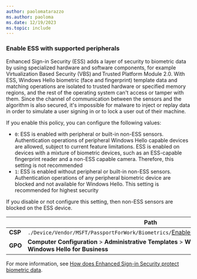 ```yaml
---
author: paolomatarazzo
ms.author: paoloma
ms.date: 12/19/2023
ms.topic: include
---
```


### Enable ESS with supported peripherals

Enhanced Sign-in Security (ESS) adds a layer of security to biometric data by using specialized hardware and software components, for example Virtualization Based Security (VBS) and Trusted Platform Module 2.0.
With ESS, Windows Hello biometric (face and fingerprint) template data and matching operations are isolated to trusted hardware or specified memory regions, and the rest of the operating system can't access or tamper with them. Since the channel of communication between the sensors and the algorithm is also secured, it's impossible for malware to inject or replay data in order to simulate a user signing in or to lock a user out of their machine.

If you enable this policy, you can configure the following values:

- `0`: ESS is enabled with peripheral or built-in non-ESS sensors. Authentication operations of peripheral Windows Hello capable devices are allowed, subject to current feature limitations. ESS is enabled on devices with a mixture of biometric devices, such as an ESS-capable fingerprint reader and a non-ESS capable camera. Therefore, this setting is not recommended
- `1`: ESS is enabled without peripheral or built-in non-ESS sensors. Authentication operations of any peripheral biometric device are blocked and not available for Windows Hello. This setting is recommended for highest security

If you disable or not configure this setting, then non-ESS sensors are blocked on the ESS device.

|  | Path |
|--|--|
| **CSP** | `./Device/Vendor/MSFT/PassportForWork/Biometrics/`[EnableESSwithSupportedPeripherals](/windows/client-management/mdm/passportforwork-csp#devicebiometricsenableesswithsupportedperipherals) |
| **GPO** | **Computer Configuration** > **Administrative Templates** > **Windows Components** > **Windows Hello for Business** |

For more information, see [How does Enhanced Sign-in Security protect biometric data](/windows-hardware/design/device-experiences/windows-hello-enhanced-sign-in-security#how-does-enhanced-sign-in-security-protect-biometric-data).
